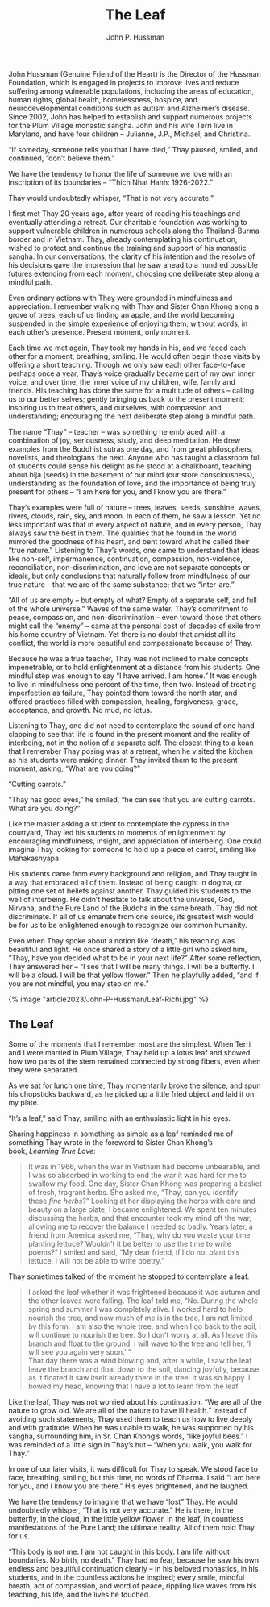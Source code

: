 ﻿---
title: The Leaf
author: John P. Hussman
---

<p class="editors-preface">John Hussman (Genuine Friend of the Heart) is the Director of the Hussman Foundation, which is engaged in projects to improve lives and reduce suffering among vulnerable populations, including the areas of education, human rights, global health, homelessness, hospice, and neurodevelopmental conditions such as autism and Alzheimer’s disease. Since 2002, John has helped to establish and support numerous projects for the Plum Village monastic sangha. John and his wife Terri live in Maryland, and have four children – Julianne, J.P., Michael, and Christina.</p>

“If someday, someone tells you that I have died,” Thay paused, smiled, and continued, “don’t believe them.”

We have the tendency to honor the life of someone we love with an inscription of its boundaries – “Thich Nhat Hanh: 1926-2022.”

Thay would undoubtedly whisper, “That is not very accurate.”

I first met Thay 20 years ago, after years of reading his teachings and eventually attending a retreat. Our charitable foundation was working to support vulnerable children in numerous schools along the Thailand-Burma border and in Vietnam. Thay, already contemplating his continuation, wished to protect and continue the training and support of his monastic sangha. In our conversations, the clarity of his intention and the resolve of his decisions gave the impression that he saw ahead to a hundred possible futures extending from each moment, choosing one deliberate step along a mindful path.

Even ordinary actions with Thay were grounded in mindfulness and appreciation. I remember walking with Thay and Sister Chan Khong along a grove of trees, each of us finding an apple, and the world becoming suspended in the simple experience of enjoying them, without words, in each other’s presence. Present moment, only moment.

Each time we met again, Thay took my hands in his, and we faced each other for a moment, breathing, smiling. He would often begin those visits by offering a short teaching. Though we only saw each other face-to-face perhaps once a year, Thay’s voice gradually became part of my own inner voice, and over time, the inner voice of my children, wife, family and friends. His teaching has done the same for a multitude of others – calling us to our better selves; gently bringing us back to the present moment; inspiring us to treat others, and ourselves, with compassion and understanding; encouraging the next deliberate step along a mindful path.

The name “Thay” – teacher – was something he embraced with a combination of joy, seriousness, study, and deep meditation. He drew examples from the Buddhist sutras one day, and from great philosophers, novelists, and theologians the next. Anyone who has taught a classroom full of students could sense his delight as he stood at a chalkboard, teaching about bija (seeds) in the basement of our mind (our store consciousness), understanding as the foundation of love, and the importance of being truly present for others – “I am here for you, and I know you are there.”

Thay’s examples were full of nature – trees, leaves, seeds, sunshine, waves, rivers, clouds, rain, sky, and moon. In each of them, he saw a lesson. Yet no less important was that in every aspect of nature, and in every person, Thay always saw the best in them. The qualities that he found in the world mirrored the goodness of his heart, and bent toward what he called their “true nature.” Listening to Thay’s words, one came to understand that ideas like non-self, impermanence, continuation, compassion, non-violence, reconciliation, non-discrimination, and love are not separate concepts or ideals, but only conclusions that naturally follow from mindfulness of our true nature – that we are of the same substance; that we “inter-are.”

“All of us are empty – but empty of what? Empty of a separate self, and full of the whole universe.” Waves of the same water. Thay’s commitment to peace, compassion, and non-discrimination – even toward those that others might call the “enemy” – came at the personal cost of decades of exile from his home country of Vietnam. Yet there is no doubt that amidst all its conflict, the world is more beautiful and compassionate because of Thay.

Because he was a true teacher, Thay was not inclined to make concepts impenetrable, or to hold enlightenment at a distance from his students. One mindful step was enough to say “I have arrived. I am home.” It was enough to live in mindfulness one percent of the time, then two. Instead of treating imperfection as failure, Thay pointed them toward the north star, and offered practices filled with compassion, healing, forgiveness, grace, acceptance, and growth. No mud, no lotus.

Listening to Thay, one did not need to contemplate the sound of one hand clapping to see that life is found in the present moment and the reality of interbeing, not in the notion of a separate self. The closest thing to a koan that I remember Thay posing was at a retreat, when he visited the kitchen as his students were making dinner. Thay invited them to the present moment, asking, “What are you doing?”

“Cutting carrots.”

“Thay has good eyes,” he smiled, “he can see that you are cutting carrots. What are you doing?”

Like the master asking a student to contemplate the cypress in the courtyard, Thay led his students to moments of enlightenment by encouraging mindfulness, insight, and appreciation of interbeing. One could imagine Thay looking for someone to hold up a piece of carrot, smiling like Mahakashyapa.

His students came from every background and religion, and Thay taught in a way that embraced all of them. Instead of being caught in dogma, or pitting one set of beliefs against another, Thay guided his students to the well of interbeing. He didn’t hesitate to talk about the universe, God, Nirvana, and the Pure Land of the Buddha in the same breath. Thay did not discriminate. If all of us emanate from one source, its greatest wish would be for us to be enlightened enough to recognize our common humanity.

Even when Thay spoke about a notion like “death,” his teaching was beautiful and light. He once shared a story of a little girl who asked him, “Thay, have you decided what to be in your next life?” After some reflection, Thay answered her – “I see that I will be many things. I will be a butterfly. I will be a cloud. I will be that yellow flower.” Then he playfully added, “and if you are not mindful, you may step on me.”

{% image "article2023/John-P-Hussman/Leaf-Richi.jpg" %}
<!-- drawing by Ricelli (Richi) Laplace Resende -->

## The Leaf

Some of the moments that I remember most are the simplest. When Terri and I were married in Plum Village, Thay held up a lotus leaf and showed how two parts of the stem remained connected by strong fibers, even when they were separated.

As we sat for lunch one time, Thay momentarily broke the silence, and spun his chopsticks backward, as he picked up a little fried object and laid it on my plate.

“It’s a leaf,” said Thay, smiling with an enthusiastic light in his eyes.

Sharing happiness in something as simple as a leaf reminded me of something Thay wrote in the foreword to Sister Chan Khong’s book, *Learning True Love*:

> It was in 1966, when the war in Vietnam had become unbearable, and I was so absorbed in working to end the war it was hard for me to swallow my food. One day, Sister Chan Khong was preparing a basket of fresh, fragrant herbs. She asked me, “Thay, can you identify these *fine herbs*?” Looking at her displaying the herbs with care and beauty on a large plate, I became enlightened. We spent ten minutes discussing the herbs, and that encounter took my mind off the war, allowing me to recover the balance I needed so badly. Years later, a friend from America asked me, “Thay, why do you waste your time planting lettuce? Wouldn’t it be better to use the time to write poems?” I smiled and said, “My dear friend, if I do not plant this lettuce, I will not be able to write poetry.”

Thay sometimes talked of the moment he stopped to contemplate a leaf.

> I asked the leaf whether it was frightened because it was autumn and the other leaves were falling. The leaf told me, “No. During the whole spring and summer I was completely alive. I worked hard to help nourish the tree, and now much of me is in the tree. I am not limited by this form. I am also the whole tree, and when I go back to the soil, I will continue to nourish the tree. So I don’t worry at all. As I leave this branch and float to the ground, I will wave to the tree and tell her, ‘I will see you again very soon.’ ”<br/>That day there was a wind blowing and, after a while, I saw the leaf leave the branch and float down to the soil, dancing joyfully, because as it floated it saw itself already there in the tree. It was so happy. I bowed my head, knowing that I have a lot to learn from the leaf.

Like the leaf, Thay was not worried about his continuation. “We are all of the nature to grow old. We are all of the nature to have ill health.” Instead of avoiding such statements, Thay used them to teach us how to live deeply and with gratitude. When he was unable to walk, he was supported by his sangha, surrounding him, in Sr. Chan Khong’s words, “like joyful bees.” I was reminded of a little sign in Thay’s hut – “When you walk, you walk for Thay.”

In one of our later visits, it was difficult for Thay to speak. We stood face to face, breathing, smiling, but this time, no words of Dharma. I said “I am here for you, and I know you are there.” His eyes brightened, and he laughed.

We have the tendency to imagine that we have “lost” Thay. He would undoubtedly whisper, “That is not very accurate.” He is there, in the butterfly, in the cloud, in the little yellow flower, in the leaf, in countless manifestations of the Pure Land; the ultimate reality. All of them hold Thay for us.

“This body is not me. I am not caught in this body. I am life without boundaries. No birth, no death.” Thay had no fear, because he saw his own endless and beautiful continuation clearly – in his beloved monastics, in his students, and in the countless actions he inspired; every smile, mindful breath, act of compassion, and word of peace, rippling like waves from his teaching, his life, and the lives he touched.
